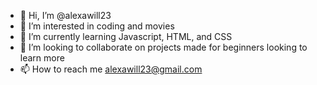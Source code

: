 - 👋 Hi, I’m @alexawill23
- 👀 I’m interested in coding and movies 
- 🌱 I’m currently learning Javascript, HTML, and CSS
- 💞️ I’m looking to collaborate on projects made for beginners looking to learn more
- 📫 How to reach me alexawill23@gmail.com

<!---
alexawill23/alexawill23 is a ✨ special ✨ repository because its `README.md` (this file) appears on your GitHub profile.
You can click the Preview link to take a look at your changes.
--->
